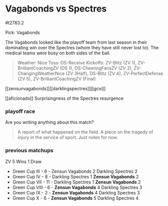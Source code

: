 # Vagabonds vs Spectres

#t2783.2

Pick: Vagabonds

The Vagabonds looked like the playoff team from last season in their dominating win over the Spectres (whom they have still never lost to). The medical teams were busy on both sides of the ball.

> Weather: Nice
> Toss: DS-Receive
> Kickoffs: ZV-Blitz (ZV 1), ZV-BrilliantCoachingZV (DS 1), DS-CheeringFansZV (ZV 2), ZV-ChangingWeatherNice (ZV 3Half), DS-Blitz (ZV 4), ZV-PerfectDefense (ZV 5), ZV-BrilliantCoachingZV (Final)

[[zensunvagabonds]][[darklingspectres]][[gcxi]]

[[aficionado]] 
Surprisingness of the Spectres resurgence

### playoff race



Are you writing anything about this match?

> A report of what happened on the field.
> A piece on the tragedy of injury in the service of sport.
> Just notes for now.

### previous matchups

ZV 5 Wins
1 Draw

* Green Cup III - 6 - Zensun Vagabonds 2 Darkling Spectres 2
* Green Cup IV - 8 - Darkling Spectres 1 **Zensun Vagabonds** 2
* Green Cup VII - 11 - Darkling Spectres 1 **Zensun Vagabonds** 2
* Green Cup VIII - 6 - **Zensun Vagabonds** 4 Darkling Spectres 3
* Green Cup IX - 2 - **Zensun Vagabonds** 4 Darkling Spectres 3
* Green Cup X - 6 - **Zensun Vagabonds** 5 Darkling Spectres 4